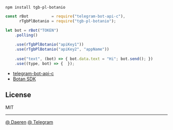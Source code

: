 ```
npm install tgb-pl-botanio
```

```js
const rBot          = require("telegram-bot-api-c"),
      rTgbPlBotanio = require("tgb-pl-botanio");

let bot = rBot("TOKEN")
    .polling()
	
    .use(rTgbPlBotanio("apiKey1"))
    .use(rTgbPlBotanio("apiKey2", "appName"))
	
    .use("text", (bot) => { bot.data.text = "Hi"; bot.send(); })
    .use((type, bot) => {  });
```


* [telegram-bot-api-c][3]
* [Botan SDK][4]



## License

MIT

----------------------------------
[@ Daeren][1]
[@ Telegram][2]


[1]: http://666.io
[2]: https://telegram.me/io666
[3]: https://npmjs.com/package/telegram-bot-api-c
[4]: https://github.com/botanio/sdk#js